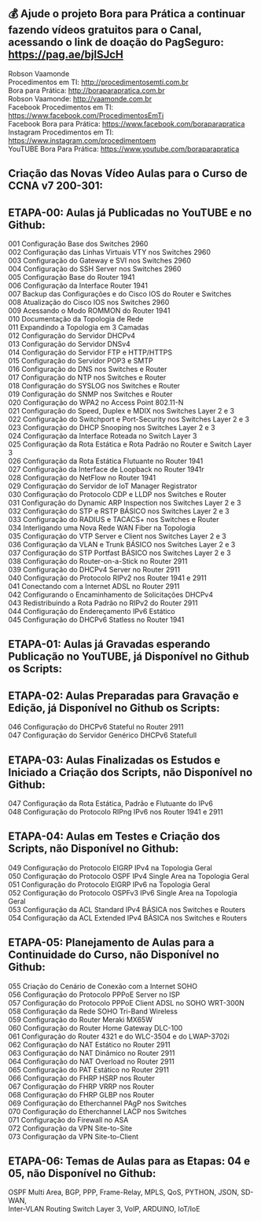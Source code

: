 ## 💰 Ajude o projeto Bora para Prática a continuar fazendo vídeos gratuitos para o Canal, acessando o link de doação do PagSeguro: https://pag.ae/bjlSJcH

Robson Vaamonde<br>
Procedimentos em TI: http://procedimentosemti.com.br<br>
Bora para Prática: http://boraparapratica.com.br<br>
Robson Vaamonde: http://vaamonde.com.br<br>
Facebook Procedimentos em TI: https://www.facebook.com/ProcedimentosEmTi<br>
Facebook Bora para Prática: https://www.facebook.com/boraparapratica<br>
Instagram Procedimentos em TI: https://www.instagram.com/procedimentoem<br>
YouTUBE Bora Para Prática: https://www.youtube.com/boraparapratica<br>

## **Criação das Novas Vídeo Aulas para o Curso de CCNA v7 200-301:**

## **ETAPA-00: Aulas já Publicadas no YouTUBE e no Github:**
001 Configuração Base dos Switches 2960<br>
002 Configuração das Linhas Virtuais VTY nos Switches 2960<br>
003 Configuração do Gateway e SVI nos Switches 2960<br>
004 Configuração do SSH Server nos Switches 2960<br>
005 Configuração Base do Router 1941<br>
006 Configuração da Interface Router 1941<br>
007 Backup das Configurações e do Cisco IOS do Router e Switches<br>
008 Atualização do Cisco IOS nos Switches 2960<br>
009 Acessando o Modo ROMMON do Router 1941<br>
010 Documentação da Topologia de Rede<br>
011 Expandindo a Topologia em 3 Camadas<br>
012 Configuração do Servidor DHCPv4<br>
013 Configuração do Servidor DNSv4<br>
014 Configuração do Servidor FTP e HTTP/HTTPS<br>
015 Configuração do Servidor POP3 e SMTP<br>
016 Configuração do DNS nos Switches e Router<br>
017 Configuração do NTP nos Switches e Router<br>
018 Configuração do SYSLOG nos Switches e Router<br>
019 Configuração do SNMP nos Switches e Router<br>
020 Configuração do WPA2 no Access Point 802.11-N<br>
021 Configuração do Speed, Duplex e MDIX nos Switches Layer 2 e 3<br>
022 Configuração do Switchport e Port-Security nos Switches Layer 2 e 3<br>
023 Configuração do DHCP Snooping nos Switches Layer 2 e 3<br>
024 Configuração da Interface Roteada no Switch Layer 3<br>
025 Configuração da Rota Estática e Rota Padrão no Router e Switch Layer 3<br>
026 Configuração da Rota Estática Flutuante no Router 1941<br>
027 Configuração da Interface de Loopback no Router 1941r<br>
028 Configuração do NetFlow no Router 1941<br>
029 Configuração do Servidor de IoT Manager Registrator<br>
030 Configuração do Protocolo CDP e LLDP nos Switches e Router<br>
031 Configuração do Dynamic ARP Inspection nos Switches Layer 2 e 3<br>
032 Configuração do STP e RSTP BÁSICO nos Switches Layer 2 e 3<br>
033 Configuração do RADIUS e TACACS+ nos Switches e Router<br>
034 Interligando uma Nova Rede WAN Fiber na Topologia<br>
035 Configuração do VTP Server e Client nos Switches Layer 2 e 3<br>
036 Configuração da VLAN e Trunk BÁSICO nos Switches Layer 2 e 3<br>
037 Configuração do STP Portfast BÁSICO nos Switches Layer 2 e 3<br>
038 Configuração do Router-on-a-Stick no Router 2911<br>
039 Configuração do DHCPv4 Server no Router 2911<br>
040 Configuração do Protocolo RIPv2 nos Router 1941 e 2911<br>
041 Conectando com a Internet ADSL no Router 2911<br>
042 Configurando o Encaminhamento de Solicitações DHCPv4<br>
043 Redistribuindo a Rota Padrão no RIPv2 do Router 2911<br>
044 Configuração do Endereçamento IPv6 Estático<br>
045 Configuração do DHCPv6 Statless no Router 1941

## **ETAPA-01: Aulas já Gravadas esperando Publicação no YouTUBE, já Disponível no Github os Scripts:**

## **ETAPA-02: Aulas Preparadas para Gravação e Edição, já Disponível no Github os Scripts:**
046 Configuração do DHCPv6 Stateful no Router 2911<br>
047 Configuração do Servidor Genérico DHCPv6 Statefull

## **ETAPA-03: Aulas Finalizadas os Estudos e Iniciado a Criação dos Scripts, não Disponível no Github:**
047 Configuração da Rota Estática, Padrão e Flutuante do IPv6<br>
048 Configuração do Protocolo RIPng IPv6 nos Router 1941 e 2911

## **ETAPA-04: Aulas em Testes e Criação dos Scripts, não Disponível no Github:**
049 Configuração do Protocolo EIGRP IPv4 na Topologia Geral<br>
050 Configuração do Protocolo OSPF IPv4 Single Area na Topologia Geral<br>
051 Configuração do Protocolo EIGRP IPv6 na Topologia Geral<br>
052 Configuração do Protocolo OSPFv3 IPv6 Single Area na Topologia Geral<br>
053 Configuração da ACL Standard IPv4 BÁSICA nos Switches e Routers<br>
054 Configuração da ACL Extended IPv4 BÁSICA nos Switches e Routers

## **ETAPA-05: Planejamento de Aulas para a Continuidade do Curso, não Disponível no Github:**
055 Criação do Cenário de Conexão com a Internet SOHO<br>
056 Configuração do Protocolo PPPoE Server no ISP<br>
057 Configuração do Protocolo PPPoE Client ADSL no SOHO WRT-300N<br>
058 Configuração da Rede SOHO Tri-Band Wireless<br>
059 Configuração do Router Meraki MX65W<br>
060 Configuração do Router Home Gateway DLC-100<br>
061 Configuração do Router 4321 e do WLC-3504 e do LWAP-3702i<br>
062 Configuração do NAT Estático no Router 2911<br>
063 Configuração do NAT Dinâmico no Router 2911<br>
064 Configuração do NAT Overload no Router 2911<br>
065 Configuração do PAT Estático no Router 2911<br>
066 Configuração do FHRP HSRP nos Router<br>
067 Configuração do FHRP VRRP nos Router<br>
068 Configuração do FHRP GLBP nos Router<br>
069 Configuração do Etherchannel PAgP nos Switches<br>
070 Configuração do Etherchannel LACP nos Switches<br>
071 Configuração do Firewall no ASA<br>
072 Configuração da VPN Site-to-Site<br>
073 Configuração da VPN Site-to-Client

## **ETAPA-06: Temas de Aulas para as Etapas: 04 e 05, não Disponível no Github:**
OSPF Multi Area, BGP, PPP, Frame-Relay, MPLS, QoS, PYTHON, JSON, SD-WAN,<br>
Inter-VLAN Routing Switch Layer 3, VoIP, ARDUINO, IoT/IoE